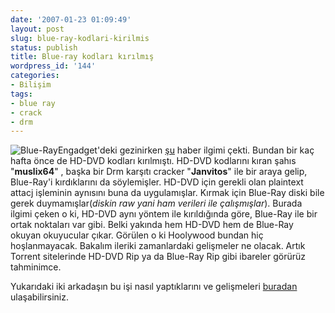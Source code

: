```yaml
---
date: '2007-01-23 01:09:49'
layout: post
slug: blue-ray-kodlari-kirilmis
status: publish
title: Blue-ray kodları kırılmış
wordpress_id: '144'
categories:
- Bilişim
tags:
- blue ray
- crack
- drm
---
```


![Blue-Ray](http://blog.arsln.org/wp-content/uploads/2007/01/blu-ray-cracked.jpg)Engadget'deki gezinirken [şu](http://www.engadget.com/2007/01/20/blu-ray-cracked-too/) haber ilgimi çekti. Bundan bir kaç hafta önce de HD-DVD kodları kırılmıştı. HD-DVD kodlarını kıran şahıs "**muslix64**" , başka bir Drm karşıtı cracker "**Janvitos**" ile bir araya gelip, Blue-Ray'i kırdıklarını da söylemişler. HD-DVD için gerekli olan plaintext attacj işleminin aynısını buna da uygulamışlar. Kırmak için Blue-Ray diski bile gerek duymamışlar(_diskin raw yani ham verileri ile çalışmışlar_). Burada ilgimi çeken o ki, HD-DVD aynı yöntem ile kırıldığında göre, Blue-Ray ile bir ortak noktaları var gibi. Belki yakında hem HD-DVD hem de Blue-Ray okuyan okuyucular çıkar. Görülen o ki Hoolywood bundan hiç hoşlanmayacak. Bakalım ileriki zamanlardaki gelişmeler ne olacak. Artık Torrent sitelerinde HD-DVD Rip ya da Blue-Ray Rip gibi ibareler görürüz tahminimce. 

Yukarıdaki iki arkadaşın bu işi nasıl yaptıklarını ve gelişmeleri [buradan](http://forum.doom9.org/showthread.php?t=120869) ulaşabilirsiniz.
